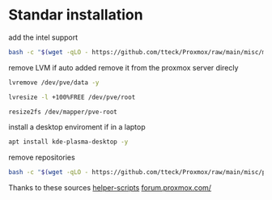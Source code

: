 # Standar installation


add the intel support
```bash
bash -c "$(wget -qLO - https://github.com/tteck/Proxmox/raw/main/misc/microcode.sh)"
```

remove LVM if auto added
remove it from the proxmox server direcly 
```bash
lvremove /dev/pve/data -y
```
```bash
lvresize -l +100%FREE /dev/pve/root
```
```bash
resize2fs /dev/mapper/pve-root
```
install a desktop enviroment if in a laptop
```bash
apt install kde-plasma-desktop -y
```

remove repositories
```bash
bash -c "$(wget -qLO - https://github.com/tteck/Proxmox/raw/main/misc/post-pve-install.sh)"
```


Thanks to these sources
[helper-scripts](https://helper-scripts.com/)
[forum.proxmox.com/](https://forum.proxmox.com/threads/can-i-remove-local-and-local-lvm.122850/)
